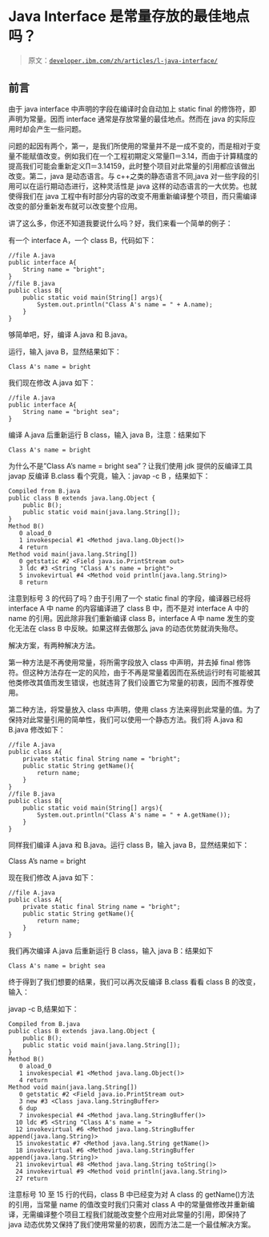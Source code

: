 # Java Interface 是常量存放的最佳地点吗？

> 原文：[`developer.ibm.com/zh/articles/l-java-interface/`](https://developer.ibm.com/zh/articles/l-java-interface/)

## 前言

由于 java interface 中声明的字段在编译时会自动加上 static final 的修饰符，即声明为常量。因而 interface 通常是存放常量的最佳地点。然而在 java 的实际应用时却会产生一些问题。

问题的起因有两个，第一，是我们所使用的常量并不是一成不变的，而是相对于变量不能赋值改变。例如我们在一个工程初期定义常量∏＝3.14，而由于计算精度的提高我们可能会重新定义∏＝3.14159，此时整个项目对此常量的引用都应该做出改变。第二，java 是动态语言。与 c++之类的静态语言不同,java 对一些字段的引用可以在运行期动态进行，这种灵活性是 java 这样的动态语言的一大优势。也就使得我们在 java 工程中有时部分内容的改变不用重新编译整个项目，而只需编译改变的部分重新发布就可以改变整个应用。

讲了这么多，你还不知道我要说什么吗？好，我们来看一个简单的例子：

有一个 interface A，一个 class B，代码如下：

```
//file A.java
public interface A{
    String name = "bright";
}
//file B.java
public class B{
    public static void main(String[] args){
        System.out.println("Class A's name = " + A.name);
    }
} 
```

够简单吧，好，编译 A.java 和 B.java。

运行，输入 java B，显然结果如下：

```
Class A's name = bright 
```

我们现在修改 A.java 如下：

```
//file A.java
public interface A{
    String name = "bright sea";
} 
```

编译 A.java 后重新运行 B class，输入 java B，注意：结果如下

```
Class A's name = bright 
```

为什么不是”Class A’s name = bright sea”？让我们使用 jdk 提供的反编译工具 javap 反编译 B.class 看个究竟，输入：javap -c B ，结果如下：

```
Compiled from B.java
public class B extends java.lang.Object {
    public B();
    public static void main(java.lang.String[]);
}
Method B()
   0 aload_0
   1 invokespecial #1 <Method java.lang.Object()>
   4 return
Method void main(java.lang.String[])
   0 getstatic #2 <Field java.io.PrintStream out>
   3 ldc #3 <String "Class A's name = bright">
   5 invokevirtual #4 <Method void println(java.lang.String)>
   8 return 
```

注意到标号 3 的代码了吗？由于引用了一个 static final 的字段，编译器已经将 interface A 中 name 的内容编译进了 class B 中，而不是对 interface A 中的 name 的引用。因此除非我们重新编译 class B，interface A 中 name 发生的变化无法在 class B 中反映。如果这样去做那么 java 的动态优势就消失殆尽。

解决方案，有两种解决方法。

第一种方法是不再使用常量，将所需字段放入 class 中声明，并去掉 final 修饰符。但这种方法存在一定的风险，由于不再是常量着因而在系统运行时有可能被其他类修改其值而发生错误，也就违背了我们设置它为常量的初衷，因而不推荐使用。

第二种方法，将常量放入 class 中声明，使用 class 方法来得到此常量的值。为了保持对此常量引用的简单性，我们可以使用一个静态方法。我们将 A.java 和 B.java 修改如下：

```
//file A.java
public class A{
    private static final String name = "bright";
    public static String getName(){
        return name;
    }
}
//file B.java
public class B{
    public static void main(String[] args){
        System.out.println("Class A's name = " + A.getName());
    }
} 
```

同样我们编译 A.java 和 B.java。运行 class B，输入 java B，显然结果如下：

Class A’s name = bright

现在我们修改 A.java 如下：

```
//file A.java
public class A{
    private static final String name = "bright";
    public static String getName(){
        return name;
    }
} 
```

我们再次编译 A.java 后重新运行 B class，输入 java B：结果如下

```
Class A's name = bright sea 
```

终于得到了我们想要的结果，我们可以再次反编译 B.class 看看 class B 的改变，输入：

javap -c B,结果如下：

```
Compiled from B.java
public class B extends java.lang.Object {
    public B();
    public static void main(java.lang.String[]);
}
Method B()
   0 aload_0
   1 invokespecial #1 <Method java.lang.Object()>
   4 return
Method void main(java.lang.String[])
   0 getstatic #2 <Field java.io.PrintStream out>
   3 new #3 <Class java.lang.StringBuffer>
   6 dup
   7 invokespecial #4 <Method java.lang.StringBuffer()>
  10 ldc #5 <String "Class A's name = ">
  12 invokevirtual #6 <Method java.lang.StringBuffer append(java.lang.String)>
  15 invokestatic #7 <Method java.lang.String getName()>
  18 invokevirtual #6 <Method java.lang.StringBuffer append(java.lang.String)>
  21 invokevirtual #8 <Method java.lang.String toString()>
  24 invokevirtual #9 <Method void println(java.lang.String)>
  27 return 
```

注意标号 10 至 15 行的代码，class B 中已经变为对 A class 的 getName()方法的引用，当常量 name 的值改变时我们只需对 class A 中的常量做修改并重新编译，无需编译整个项目工程我们就能改变整个应用对此常量的引用，即保持了 java 动态优势又保持了我们使用常量的初衷，因而方法二是一个最佳解决方案。